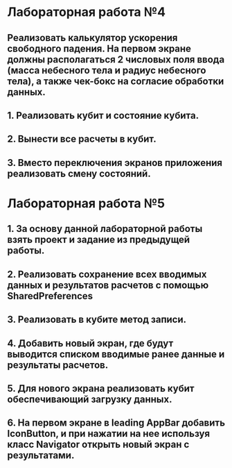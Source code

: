 # Лабораторная работа №4

## Реализовать калькулятор ускорения свободного падения. На первом экране должны располагаться 2 числовых поля ввода (масса небесного тела и радиус небесного тела), а также чек-бокс на согласие обработки данных.  
## 1. Реализовать кубит и состояние кубита. 
## 2. Вынести все расчеты в кубит. 
## 3. Вместо переключения экранов приложения реализовать смену состояний.


# Лабораторная работа №5

## 1. За основу данной лабораторной работы взять проект и задание из предыдущей работы.  
## 2. Реализовать сохранение всех вводимых данных и результатов расчетов с помощью SharedPreferences  
## 3. Реализовать в кубите метод записи.   
## 4. Добавить новый экран, где будут выводится списком вводимые ранее данные и результаты расчетов.   
## 5. Для нового экрана реализовать кубит обеспечивающий загрузку данных.   
## 6. На первом экране в leading AppBar добавить IconButton, и при нажатии на нее используя класс Navigator открыть новый экран с результатами.   




